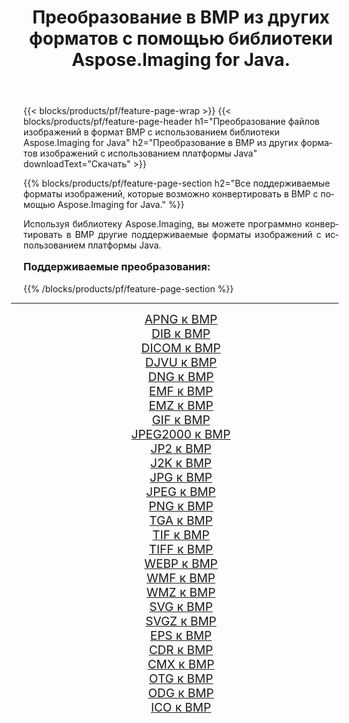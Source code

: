﻿---
title: Преобразование в BMP из других форматов с помощью библиотеки Aspose.Imaging for Java. 
weight: 3920
url: /ru/java/conversion/to/bmp/ 
lang: ru
langdirlevel: 2
locales: zh-hans,ja,it,ru,de,es,fr,nl,id,lt,pl,pt,vi,tr,ko,zh-hant,ar,hi,th,sv,cs,uk,he
description: Используя Aspose.Imaging, вы можете конвертировать в BMP другие форматы с помощью Java.
---

{{< blocks/products/pf/feature-page-wrap >}}
{{< blocks/products/pf/feature-page-header h1="Преобразование файлов изображений в формат BMP с использованием библиотеки Aspose.Imaging for Java" h2="Преобразование в BMP из других форматов изображений с использованием платформы Java" downloadText="Скачать" >}}


{{% blocks/products/pf/feature-page-section  h2="Все поддерживаемые форматы изображений, которые возможно конвертировать в BMP с помощью Aspose.Imaging for Java." %}}
<p align=justify>Используя библиотеку Aspose.Imaging, вы можете программно конвертировать в BMP другие поддерживаемые форматы изображений с использованием платформы Java.</p>
<h3 style="margin-top:16px;">
Поддерживаемые преобразования:
</h3>
{{% /blocks/products/pf/feature-page-section %}}
<div class="container-fluid productfamilypage bg-gray">
    <div class="convertypes bg-gray agp-content section">
        <div class="container">
		<hr style="margin-left:-20px;"/>
		<div class="row other-converters" style="gap: 10px;font-size: 19px;text-align:center;">
		    <div class='col-md-3 other-converter remove-lp remove-rp'><a href="/imaging/ru/java/conversion/apng-to-bmp/" style="padding:15px;">APNG к BMP</a></div>
<div class='col-md-3 other-converter remove-lp remove-rp'><a href="/imaging/ru/java/conversion/dib-to-bmp/" style="padding:15px;">DIB к BMP</a></div>
<div class='col-md-3 other-converter remove-lp remove-rp'><a href="/imaging/ru/java/conversion/dicom-to-bmp/" style="padding:15px;">DICOM к BMP</a></div>
<div class='col-md-3 other-converter remove-lp remove-rp'><a href="/imaging/ru/java/conversion/djvu-to-bmp/" style="padding:15px;">DJVU к BMP</a></div>
<div class='col-md-3 other-converter remove-lp remove-rp'><a href="/imaging/ru/java/conversion/dng-to-bmp/" style="padding:15px;">DNG к BMP</a></div>
<div class='col-md-3 other-converter remove-lp remove-rp'><a href="/imaging/ru/java/conversion/emf-to-bmp/" style="padding:15px;">EMF к BMP</a></div>
<div class='col-md-3 other-converter remove-lp remove-rp'><a href="/imaging/ru/java/conversion/emz-to-bmp/" style="padding:15px;">EMZ к BMP</a></div>
<div class='col-md-3 other-converter remove-lp remove-rp'><a href="/imaging/ru/java/conversion/gif-to-bmp/" style="padding:15px;">GIF к BMP</a></div>
<div class='col-md-3 other-converter remove-lp remove-rp'><a href="/imaging/ru/java/conversion/jpeg2000-to-bmp/" style="padding:15px;">JPEG2000 к BMP</a></div>
<div class='col-md-3 other-converter remove-lp remove-rp'><a href="/imaging/ru/java/conversion/jp2-to-bmp/" style="padding:15px;">JP2 к BMP</a></div>
<div class='col-md-3 other-converter remove-lp remove-rp'><a href="/imaging/ru/java/conversion/j2k-to-bmp/" style="padding:15px;">J2K к BMP</a></div>
<div class='col-md-3 other-converter remove-lp remove-rp'><a href="/imaging/ru/java/conversion/jpg-to-bmp/" style="padding:15px;">JPG к BMP</a></div>
<div class='col-md-3 other-converter remove-lp remove-rp'><a href="/imaging/ru/java/conversion/jpeg-to-bmp/" style="padding:15px;">JPEG к BMP</a></div>
<div class='col-md-3 other-converter remove-lp remove-rp'><a href="/imaging/ru/java/conversion/png-to-bmp/" style="padding:15px;">PNG к BMP</a></div>
<div class='col-md-3 other-converter remove-lp remove-rp'><a href="/imaging/ru/java/conversion/tga-to-bmp/" style="padding:15px;">TGA к BMP</a></div>
<div class='col-md-3 other-converter remove-lp remove-rp'><a href="/imaging/ru/java/conversion/tif-to-bmp/" style="padding:15px;">TIF к BMP</a></div>
<div class='col-md-3 other-converter remove-lp remove-rp'><a href="/imaging/ru/java/conversion/tiff-to-bmp/" style="padding:15px;">TIFF к BMP</a></div>
<div class='col-md-3 other-converter remove-lp remove-rp'><a href="/imaging/ru/java/conversion/webp-to-bmp/" style="padding:15px;">WEBP к BMP</a></div>
<div class='col-md-3 other-converter remove-lp remove-rp'><a href="/imaging/ru/java/conversion/wmf-to-bmp/" style="padding:15px;">WMF к BMP</a></div>
<div class='col-md-3 other-converter remove-lp remove-rp'><a href="/imaging/ru/java/conversion/wmz-to-bmp/" style="padding:15px;">WMZ к BMP</a></div>
<div class='col-md-3 other-converter remove-lp remove-rp'><a href="/imaging/ru/java/conversion/svg-to-bmp/" style="padding:15px;">SVG к BMP</a></div>
<div class='col-md-3 other-converter remove-lp remove-rp'><a href="/imaging/ru/java/conversion/svgz-to-bmp/" style="padding:15px;">SVGZ к BMP</a></div>
<div class='col-md-3 other-converter remove-lp remove-rp'><a href="/imaging/ru/java/conversion/eps-to-bmp/" style="padding:15px;">EPS к BMP</a></div>
<div class='col-md-3 other-converter remove-lp remove-rp'><a href="/imaging/ru/java/conversion/cdr-to-bmp/" style="padding:15px;">CDR к BMP</a></div>
<div class='col-md-3 other-converter remove-lp remove-rp'><a href="/imaging/ru/java/conversion/cmx-to-bmp/" style="padding:15px;">CMX к BMP</a></div>
<div class='col-md-3 other-converter remove-lp remove-rp'><a href="/imaging/ru/java/conversion/otg-to-bmp/" style="padding:15px;">OTG к BMP</a></div>
<div class='col-md-3 other-converter remove-lp remove-rp'><a href="/imaging/ru/java/conversion/odg-to-bmp/" style="padding:15px;">ODG к BMP</a></div>
<div class='col-md-3 other-converter remove-lp remove-rp'><a href="/imaging/ru/java/conversion/ico-to-bmp/" style="padding:15px;">ICO к BMP</a></div>
                </div>
        </div>
    </div>
</div>
<br/>

